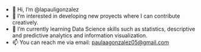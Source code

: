 - 👋 Hi, I’m @lapauligonzalez
- 👀 I’m interested in developing new proyects where I can contribute creatively.
- 🌱 I’m currently learning Data Science skills such as statistics, descriptive and predictive analytics and information visualization.
- 📫 You can reach me via email: paulaagonzalez05@gmail.com
<!---
lapauligonzalez/lapauligonzalez is a ✨ special ✨ repository because its `README.md` (this file) appears on your GitHub profile.
You can click the Preview link to take a look at your changes.
--->
